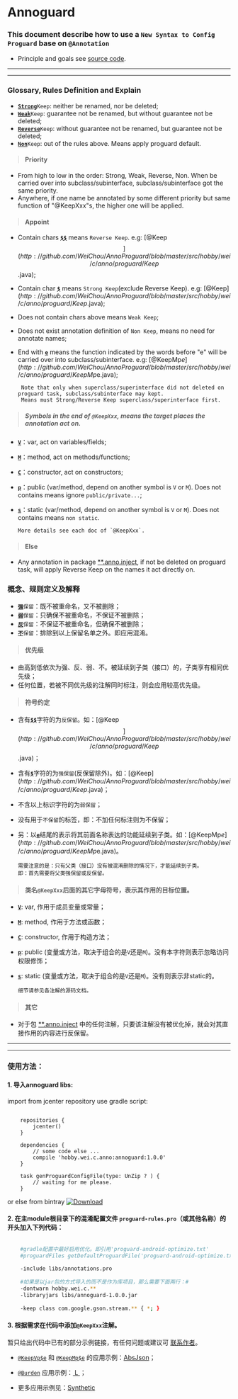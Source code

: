 # Annoguard

### This document describe how to use a `New Syntax to Config Proguard` base on `@Annotation`

* Principle and goals see [source code](http://github.com/WeiChou/AnnoProguard/blob/master/libs/annotations.pro).

------------------------------------------------------------------------------------------------
---

### Glossary, Rules Definition and Explain

* [**`Strong`**](#)`Keep`: neither be renamed, nor be deleted;
* [<b>`Weak`</b>]()`Keep`: guarantee not be renamed, but without guarantee not be deleted;
* [<b>`Reverse`</b>]()`Keep`: without guarantee not be renamed, but guarantee not be deleted;
* [<b>`Non`</b>]()`Keep`: out of the rules above. Means apply proguard default.

> #### Priority
  * From high to low in the order: Strong, Weak, Reverse, Non. When be carried over into subclass/subinterface, subclass/subinterface got the same priority.
  * Anywhere, if one name be annotated by some different priority but same function of "@KeepXxx"s, the higher one will be applied.
    
> #### Appoint
  * Contain chars [<b>`$$`</b>]() means `Reverse Keep`. e.g: [@Keep$$](http://github.com/WeiChou/AnnoProguard/blob/master/src/hobby/wei/c/anno/proguard/Keep$$.java);
  * Contain char [<b>`$`</b>]() means `Strong Keep`(exclude Reverse Keep). e.g: [@Keep$](http://github.com/WeiChou/AnnoProguard/blob/master/src/hobby/wei/c/anno/proguard/Keep$.java);
  * Does not contain chars above means `Weak Keep`;
  * Does not exist annotation definition of `Non Keep`, means no need for annotate names;
  * End with [<b>`e`</b>]() means the function indicated by the words before "e" will be carried over into subclass/subinterface.
  e.g: [@KeepMp$e](http://github.com/WeiChou/AnnoProguard/blob/master/src/hobby/wei/c/anno/proguard/KeepMp$e.java);
     
         Note that only when superclass/superinterface did not deleted on proguard task, subclass/subinterface may kept.
         Means must Strong/Reverse Keep superclass/superinterface first.
        
> ##### Symbols in the end of `@KeepXxx`, means the target places the annotation act on.
  * [<b>`V`</b>]()：var, act on variables/fields;
  * [<b>`M`</b>]()：method, act on methods/functions;
  * [<b>`C`</b>]()：constructor, act on constructors;
  * [<b>`p`</b>]()：public (var/method, depend on another symbol is `V` or `M`). Does not contains means ignore `public/private...`;
  * [<b>`s`</b>]()：static (var/method, depend on another symbol is `V` or `M`). Does not contains means `non static`.
    
        More details see each doc of `@KeepXxx`.

> #### Else
  * Any annotation in package [\**.anno.inject](http://github.com/WeiChou/Wei.Lib2A/blob/master/Wei.Lib2A/src/hobby/wei/c/anno/inject),
  if not be deleted on proguard task, will apply Reverse Keep on the names it act directly on.


### 概念、规则定义及解释

* [<b>`强`</b>]()`保留`：既不被重命名，又不被删除；
* [<b>`弱`</b>]()`保留`：只确保不被重命名，不保证不被删除；
* [<b>`反`</b>]()`保留`：不保证不被重命名，但确保不被删除；
* [<b>`不`</b>]()`保留`：排除到以上保留名单之外。即应用混淆。

> #### 优先级
  * 由高到低依次为强、反、弱、不。被延续到子类（接口）的，子类享有相同优先级；
  * 任何位置，若被不同优先级的注解同时标注，则会应用较高优先级。
    
> #### 符号约定
  * 含有[<b>`$$`</b>]()字符的为`反保留`。如：[@Keep$$](http://github.com/WeiChou/AnnoProguard/blob/master/src/hobby/wei/c/anno/proguard/Keep$$.java)；
  * 含有[<b>`$`</b>]()字符的为`强保留`(反保留除外)。如：[@Keep$](http://github.com/WeiChou/AnnoProguard/blob/master/src/hobby/wei/c/anno/proguard/Keep$.java)；
  * 不含以上标识字符的为`弱保留`；
  * 没有用于`不保留`的标签，即：不加任何标注则为不保留；
  * 另：以[<b>`e`</b>]()结尾的表示将其前面名称表达的功能延续到子类。如：[@KeepMp$e](http://github.com/WeiChou/AnnoProguard/blob/master/src/hobby/wei/c/anno/proguard/KeepMp$e.java)。
    
        需要注意的是：只有父类（接口）没有被混淆删除的情况下，才能延续到子类。
        即：首先需要将父类强保留或反保留。
        
> #### 类名`@KeepXxx`后面的其它字母符号，表示其作用的目标位置。
  * [<b>`V`</b>](): var, 作用于成员变量或常量；
  * [<b>`M`</b>](): method, 作用于方法或函数；
  * [<b>`C`</b>](): constructor, 作用于构造方法；
  * [<b>`p`</b>](): public (变量或方法，取决于组合的是`V`还是`M`)。没有本字符则表示忽略访问权限修饰；
  * [<b>`s`</b>](): static (变量或方法，取决于组合的是`V`还是`M`)。没有则表示非static的。
    
        细节请参见各注解的源码文档。

> #### 其它
  * 对于包 [\**.anno.inject](http://github.com/WeiChou/Wei.Lib2A/blob/master/Wei.Lib2A/src/hobby/wei/c/anno/inject) 中的任何注解，只要该注解没有被优化掉，就会对其直接作用的内容进行反保留。

------------------------------------------------------------------------------------------------
---


### 使用方法：

#### 1. 导入annoguard libs:

import from jcenter repository use gradle script:

```Gradle

    repositories {
        jcenter()
    }
    
    dependencies {
        // some code else ...
        compile 'hobby.wei.c.anno:annoguard:1.0.0'
    }
    
    task genProguardConfigFile(type: UnZip ? ) {
        // waiting for me please.
    }
```
or else from bintray [ ![Download](https://api.bintray.com/packages/hobby/maven/annoguard/images/download.svg) ](https://bintray.com/hobby/maven/annoguard/_latestVersion)

#### 2. 在主module根目录下的混淆配置文件 `proguard-rules.pro`（或其他名称）的开头加入下列代码：

```Bash

    #gradle配置中最好启用优化。即引用'proguard-android-optimize.txt'
    #proguardFiles getDefaultProguardFile('proguard-android-optimize.txt'), 'proguard-rules.pro'
    
    -include libs/annotations.pro
    
    #如果是以jar包的方式导入的而不是作为库项目，那么需要下面两行：#
    -dontwarn hobby.wei.c.**
    -libraryjars libs/annoguard-1.0.0.jar
    
    -keep class com.google.gson.stream.** { *; }
```

#### 3. 根据需求在代码中添加`@KeepXxx`注解。

暂只给出代码中已有的部分示例链接，有任何问题或建议可 [联系作者](http://github.com/WeiChou/Wei.Lib2A/blob/master/README.md#联系作者)。

* [`@KeepVp$e`](http://github.com/WeiChou/AnnoProguard/blob/master/src/hobby/wei/c/anno/proguard/KeepVp$e.java)
和 [`@KeepMp$e`](http://github.com/WeiChou/AnnoProguard/blob/master/src/hobby/wei/c/anno/proguard/KeepMp$e.java)
的应用示例：[AbsJson](http://github.com/WeiChou/Wei.Lib2A/blob/master/Wei.Lib2A/src/hobby/wei/c/data/abs/AbsJson.java#L45)；

* [`@Burden`](http://github.com/WeiChou/AnnoProguard/blob/master/src/hobby/wei/c/anno/proguard/Burden.java)
应用示例：[ L ](http://github.com/WeiChou/Wei.Lib2A/blob/master/Wei.Lib2A/src/hobby/wei/c/L.java#L121)；

* 更多应用示例见：[Synthetic](http://github.com/WeiChou/AnnoProguard/blob/master/src/test/example/Synthetic.java)
